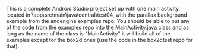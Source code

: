 This is a complete Android Studio project set up with one main activity, located in \app\src\main\java\central\test04, with the parallax background example from the andengine examples repo. You should be able to put any of the code from the examples repo into the MainActivity.java class and as long as the name of the class is "MainActivity" it will build all of the examples except for the box2d ones (use the code in the box2dtest repo for that).